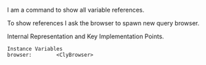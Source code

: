 I am a command to show all variable references.

To show references I ask the browser to spawn new query browser.

Internal Representation and Key Implementation Points.

    Instance Variables
	browser:		<ClyBrowser>